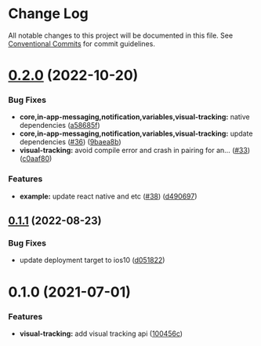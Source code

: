 # Change Log

All notable changes to this project will be documented in this file.
See [Conventional Commits](https://conventionalcommits.org) for commit guidelines.

# [0.2.0](https://github.com/plaidev/karte-react-native/compare/@react-native-karte/visual-tracking@0.1.1...@react-native-karte/visual-tracking@0.2.0) (2022-10-20)


### Bug Fixes

* **core,in-app-messaging,notification,variables,visual-tracking:** native dependencies ([a58685f](https://github.com/plaidev/karte-react-native/commit/a58685f2f8c4da0f0209d8c1807fe549a9388826))
* **core,in-app-messaging,notification,variables,visual-tracking:** update dependencies ([#36](https://github.com/plaidev/karte-react-native/issues/36)) ([9baea8b](https://github.com/plaidev/karte-react-native/commit/9baea8bb5b658c77fd1b4eb8b554a833d2156f33))
* **visual-tracking:** avoid compile error and crash in pairing for an… ([#33](https://github.com/plaidev/karte-react-native/issues/33)) ([c0aaf80](https://github.com/plaidev/karte-react-native/commit/c0aaf8044540ebf4af28d741fe2e278249264bd5))


### Features

* **example:** update react native and etc ([#38](https://github.com/plaidev/karte-react-native/issues/38)) ([d490697](https://github.com/plaidev/karte-react-native/commit/d490697bb1829d6be2df0c1f6a670829e5556e5a))





## [0.1.1](https://github.com/plaidev/karte-react-native/compare/@react-native-karte/visual-tracking@0.1.0...@react-native-karte/visual-tracking@0.1.1) (2022-08-23)


### Bug Fixes

* update deployment target to ios10 ([d051822](https://github.com/plaidev/karte-react-native/commit/d051822d24b5441f894b83abc6d22dcfcf689946))





# 0.1.0 (2021-07-01)


### Features

* **visual-tracking:** add visual tracking api ([100456c](https://github.com/plaidev/karte-react-native/commit/100456c3d60cdd34b3a1079b20185eafa3b3a416))
